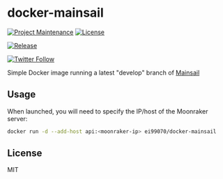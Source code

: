 # docker-mainsail

[![Project Maintenance](https://img.shields.io/maintenance/yes/2022.svg)](https://github.com/pedrolamas/docker-mainsail 'GitHub Repository')
[![License](https://img.shields.io/github/license/pedrolamas/docker-mainsail.svg)](https://github.com/pedrolamas/docker-mainsail/blob/master/LICENSE 'License')

[![Release](https://github.com/pedrolamas/docker-mainsail/workflows/Release/badge.svg)](https://github.com/pedrolamas/docker-mainsail/actions 'Build Status')

[![Twitter Follow](https://img.shields.io/twitter/follow/pedrolamas?style=social)](https://twitter.com/pedrolamas '@pedrolamas')

Simple Docker image running a latest "develop" branch of [Mainsail](https://github.com/mainsail-crew/mainsail#readme)

## Usage

When launched, you will need to specify the IP/host of the Moonraker server:

```sh
docker run -d --add-host api:<moonraker-ip> ei99070/docker-mainsail
```

## License

MIT
